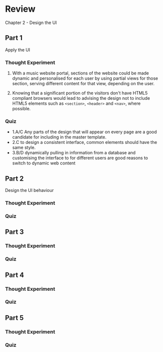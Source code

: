 ﻿# Review

Chapter 2 - Design the UI

## Part 1

Apply the UI

### Thought Experiment

1. With a music website portal, sections of the website could be made dynamic and personalised for each user by using partial views for those section, serving different content for that view, depending on the user.

2. Knowing that a significant portion of the visitors don't have HTML5 compliant browsers would lead to advising the design not to include HTML5 elements such as `<section>`, `<header>` and `<nav>`, where possible.

### Quiz

* 1.A/C Any parts of the design that will appear on every page are a good candidate for including in the master template.
* 2.C to design a consistent interface, common elements should have the same style.
* 3.B/D dynamically pulling in information from a database and customising the interface to for different users are good reasons to switch to dynamic web content


## Part 2

Design the UI behaviour

### Thought Experiment

### Quiz


## Part 3

### Thought Experiment

### Quiz


## Part 4

### Thought Experiment

### Quiz


## Part 5

### Thought Experiment

### Quiz
